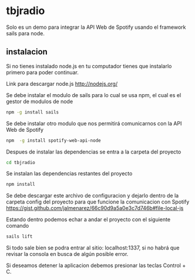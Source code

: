 tbjradio
================== 

Solo es un demo para integrar la API Web de Spotify usando el framework sails para node. 

## instalacion

Si no tienes instalado node.js en tu computador tienes que instalarlo primero para poder continuar.

Link para descargar node.js
http://nodejs.org/

Se debe instalar el modulo de sails para lo cual se usa npm, el cual es el gestor de modulos de node
``` bash
npm -g install sails
```

Se debe instalar otro modulo que nos permitirá comunicarnos con la API Web de Spotify
``` bash
npm  -g install spotify-web-api-node
```

Despues de instalar las dependencias se entra a la carpeta del proyecto
``` bash
cd tbjradio
```

Se instalan las dependencias restantes del proyecto
``` bash
npm install
```

Se debe descargar este archivo de configuracion y dejarlo dentro de la carpeta config del proyecto para que funcione la comunicacion con Spotify
https://gist.github.com/jalmenarez/66c90d9a5a0e3c7d746b#file-local-js

Estando dentro podemos echar a andar el proyecto con el siguiente comando
``` bash
sails lift
```

Si todo sale bien se podra entrar al sitio: localhost:1337, si no habrá que revisar la consola en busca de algún posible
error.

Si deseamos detener la aplicacion debemos presionar las teclas Control + C.
